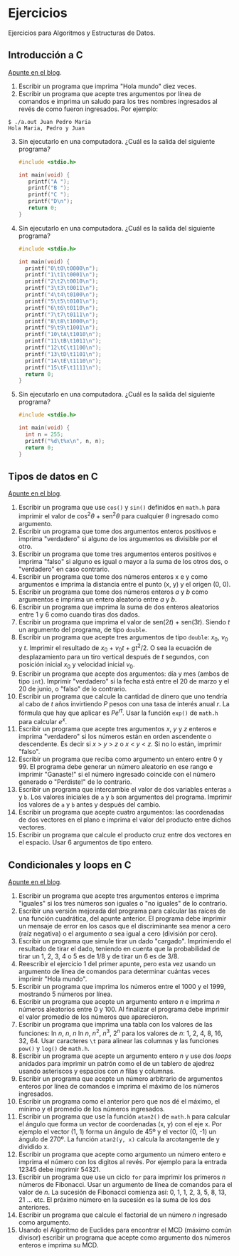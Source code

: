 # Ejercicios

Ejercicios para Algoritmos y Estructuras de Datos.

## Introducción a C

[Apunte en el blog](https://la35.net/c/intro-c.html).

1. Escribir un programa que imprima "Hola mundo" diez veces.
2. Escribir un programa que acepte tres argumentos por línea de comandos e imprima un saludo para los tres nombres ingresados al revés de como fueron ingresados. Por ejemplo:
```console
$ ./a.out Juan Pedro Maria
Hola Maria, Pedro y Juan
```
3. Sin ejecutarlo en una computadora. ¿Cuál es la salida del siguiente programa?
   ```c
   #include <stdio.h>

   int main(void) {
      printf("A ");
      printf("B ");
      printf("C ");
      printf("D\n");
      return 0;
   }
   ```
4. Sin ejecutarlo en una computadora. ¿Cuál es la salida del siguiente programa?
   ```c
   #include <stdio.h>

   int main(void) {
     printf("0\t0\t0000\n");
     printf("1\t1\t0001\n");
     printf("2\t2\t0010\n");
     printf("3\t3\t0011\n");
     printf("4\t4\t0100\n");
     printf("5\t5\t0101\n");
     printf("6\t6\t0110\n");
     printf("7\t7\t0111\n");
     printf("8\t8\t1000\n");
     printf("9\t9\t1001\n");
     printf("10\tA\t1010\n");
     printf("11\tB\t1011\n");
     printf("12\tC\t1100\n");
     printf("13\tD\t1101\n");
     printf("14\tE\t1110\n");
     printf("15\tF\t1111\n");
     return 0;
   }
   ```   
5. Sin ejecutarlo en una computadora. ¿Cuál es la salida del siguiente programa?
   ```c
   #include <stdio.h>

   int main(void) {
     int n = 255;
     printf("%d\t%x\n", n, n);
     return 0;
   }
   ```

## Tipos de datos en C

[Apunte en el blog](https://la35.net/c/c-data-types.html).

1. Escribir un programa que use `cos()` y `sin()` definidos en `math.h` para imprimir el valor de cos<sup>2</sup>_&theta;_ + sen<sup>2</sup>_&theta;_ para cualquier _&theta;_ ingresado como argumento.
2. Escribir un programa que tome dos argumentos enteros positivos e imprima "verdadero" si alguno de los argumentos es divisible por el otro.
3. Escribir un programa que tome tres argumentos enteros positivos e imprima "falso" si alguno es igual o mayor a la suma de los otros dos, o "verdadero" en caso contrario.
4. Escribir un programa que tome dos números enteros x e y como argumentos e imprima la distancia entre el punto (x, y) y el origen (0, 0).
5. Escribir un programa que tome dos números enteros *a* y *b* como argumentos e imprima un entero aleatorio entre *a* y *b*.
6. Escribir un programa que imprima la suma de dos enteros aleatorios entre 1 y 6 como cuando tiras dos dados.
7. Escribir un programa que imprima el valor de sen(2*t*) + sen(3*t*). Siendo _t_ un argumento del programa, de tipo `double`.
8. Escribir un programa que acepte tres argumentos de tipo `double`: *x*<sub>0</sub>, *v*<sub>0</sub> y *t*. Imprimir el resultado de *x*<sub>0</sub> + *v*<sub>0</sub>*t* + *gt*<sup>2</sup>/2. O sea la ecuación de desplazamiento para un tiro vertical después de *t* segundos, con posición inicial *x*<sub>0</sub> y velocidad inicial *v*<sub>0</sub>.
9. Escribir un programa que acepte dos argumentos: día y mes (ambos de tipo `int`). Imprimir "verdadero" si la fecha está entre el 20 de marzo y el 20 de junio, o "falso" de lo contrario.
10. Escribir un programa que calcule la cantidad de dinero que uno tendría al cabo de *t* años invirtiendo *P* pesos con una tasa de interés anual *r*. La fórmula que hay que aplicar es *Pe*<sup>*rt*</sup>. Usar la función `exp()` de `math.h` para calcular *e*<sup>*x*</sup>.
11. Escribir un programa que acepte tres argumentos *x*, *y* y *z* enteros e imprima "verdadero" si los números están en orden ascendente o descendente. Es decir si *x* > *y* > *z* o *x* < *y* < *z*. Si no lo están, imprimir "falso".
12. Escribir un programa que reciba como argumento un entero entre 0 y 99. El programa debe generar un número aleatorio en ese rango e imprimir "Ganaste!" si el número ingresado coincide con el número generado o "Perdiste!" de lo contrario.
13. Escribir un programa que intercambie el valor de dos variables enteras `a` y `b`. Los valores iniciales de `a` y `b` son argumentos del programa. Imprimir los valores de `a` y `b` antes y después del cambio.
14. Escribir un programa que acepte cuatro argumentos: las coordenadas de dos vectores en el plano e imprima el valor del producto entre dichos vectores.
15. Escribir un programa que calcule el producto cruz entre dos vectores en el espacio. Usar 6 argumentos de tipo entero.

## Condicionales y loops en C

[Apunte en el blog](https://la35.net/c/c-loops.html).

1. Escribir un programa que acepte tres argumentos enteros e imprima "iguales" si los tres números son iguales o "no iguales" de lo contrario.
2. Escribir una versión mejorada del programa para calcular las raíces de una función cuadrática, del apunte anterior. El programa debe imprimir un mensaje de error en los casos que el discriminante sea menor a cero (raíz negativa) o el argumento _a_ sea igual a cero (división por cero).
3. Escribir un programa que simule tirar un dado "cargado". Imprimiendo el resultado de tirar el dado, teniendo en cuenta que la probabilidad de tirar un 1, 2, 3, 4 o 5 es de 1/8 y de tirar un 6 es de 3/8.
4. Reescribir el ejercicio 1 del primer apunte, pero esta vez usando un argumento de línea de comandos para determinar cuántas veces imprimir "Hola mundo".
5. Escribir un programa que imprima los números entre el 1000 y el 1999, mostrando 5 números por línea.
6. Escribir un programa que acepte un argumento entero _n_ e imprima _n_ números aleatorios entre 0 y 100. Al finalizar el programa debe imprimir el valor promedio de los números que aparecieron.
7. Escribir un programa que imprima una tabla con los valores de las funciones: ln _n_, _n_, *n* ln *n*, *n*<sup>2</sup>, *n*<sup>3</sup>, 2<sup>*n*</sup> para los valores de *n*: 1, 2, 4, 8, 16, 32, 64. Usar caracteres `\t` para alinear las columnas y las funciones `pow()` y `log()` de `math.h`.
8. Escribir un programa que acepte un argumento entero *n* y use dos _loops_ anidados para imprimir un patrón como el de un tablero de ajedrez usando asteriscos y espacios con *n* filas y columnas.
9. Escribir un programa que acepte un número arbitrario de argumentos enteros por línea de comandos e imprima el máximo de los números ingresados.
10. Escribir un programa como el anterior pero que nos dé el máximo, el mínimo y el promedio de los números ingresados.
11. Escribir un programa que use la función `atan2()` de `math.h` para calcular el ángulo que forma un vector de coordenadas (x, y) con el eje x. Por ejemplo el vector (1, 1) forma un ángulo de 45º y el vector (0, -1) un ángulo de 270º.
La función `atan2(y, x)` calcula la arcotangente de y dividido x.
12. Escribir un programa que acepte como argumento un número entero e imprima el número con los digitos al revés. Por ejemplo para la entrada 12345 debe imprimir 54321.
13. Escribir un programa que use un ciclo `for` para imprimir los primeros *n* números de Fibonacci. Usar un argumento de línea de comandos para el valor de *n*. La sucesión de Fibonacci comienza así: 0, 1, 1, 2, 3, 5, 8, 13, 21 ... etc. El próximo número en la sucesión es la suma de los dos anteriores.
14. Escribir un programa que calcule el factorial de un número *n* ingresado como argumento.
15. Usando el Algoritmo de Euclides para encontrar el MCD (máximo común divisor) escribir un programa que acepte como argumento dos números enteros e imprima su MCD.
